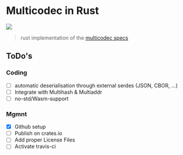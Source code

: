 # Multicodec in Rust

[![](https://img.shields.io/badge/readme%20style-standard-brightgreen.svg?style=flat-square)](https://github.com/RichardLitt/standard-readme)

> rust implementation of the [multicodec specs](https://github.com/multiformats/multicodec)



## ToDo's


### Coding

 - [ ] automatic deserialisation through external serdes (JSON, CBOR, ...)
 - [ ] Integrate with Multihash & Multiaddr 
 - [ ] no-std/Wasm-support

### Mgmnt
 - [x] Github setup
 - [ ] Publish on crates.io
 - [ ] Add proper License Files
 - [ ] Activate travis-ci